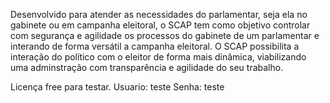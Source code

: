 Desenvolvido para atender as necessidades do parlamentar, seja ela no gabinete ou em campanha eleitoral, o SCAP  tem como objetivo  controlar com segurança e agilidade os processos do gabinete de um parlamentar e interando de forma versátil a campanha eleitoral.
O SCAP possibilita a interação do político com o eleitor de forma mais dinâmica, viabilizando uma adminstração com transparência e agilidade do seu trabalho.

Licença free para testar.
Usuario: teste
Senha: teste